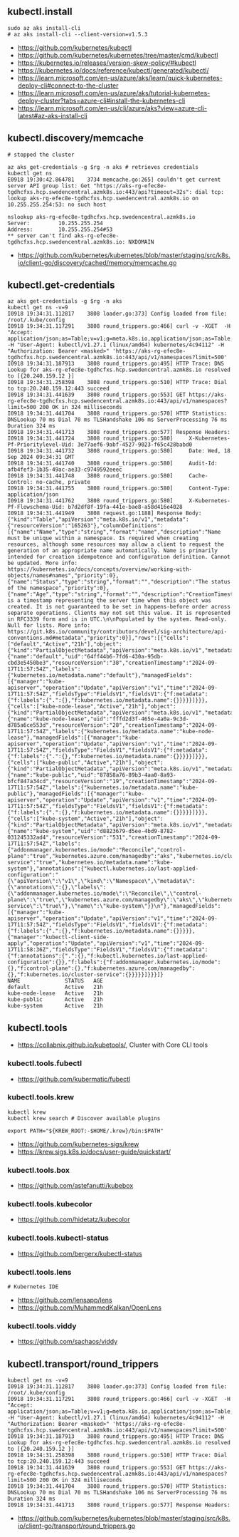 ## kubectl.install

```
sudo az aks install-cli
# az aks install-cli --client-version=v1.5.3
```

- https://github.com/kubernetes/kubectl
- https://github.com/kubernetes/kubernetes/tree/master/cmd/kubectl
- https://kubernetes.io/releases/version-skew-policy/#kubectl
- https://kubernetes.io/docs/reference/kubectl/generated/kubectl/
- https://learn.microsoft.com/en-us/azure/aks/learn/quick-kubernetes-deploy-cli#connect-to-the-cluster
- https://learn.microsoft.com/en-us/azure/aks/tutorial-kubernetes-deploy-cluster?tabs=azure-cli#install-the-kubernetes-cli
- https://learn.microsoft.com/en-us/cli/azure/aks?view=azure-cli-latest#az-aks-install-cli

## kubectl.discovery/memcache
```
# stopped the cluster

az aks get-credentials -g $rg -n aks # retrieves credentials
kubectl get ns
E0918 19:30:42.864781    3734 memcache.go:265] couldn't get current server API group list: Get "https://aks-rg-efec8e-tgdhcfxs.hcp.swedencentral.azmk8s.io:443/api?timeout=32s": dial tcp: lookup aks-rg-efec8e-tgdhcfxs.hcp.swedencentral.azmk8s.io on 10.255.255.254:53: no such host

nslookup aks-rg-efec8e-tgdhcfxs.hcp.swedencentral.azmk8s.io
Server:         10.255.255.254
Address:        10.255.255.254#53
** server can't find aks-rg-efec8e-tgdhcfxs.hcp.swedencentral.azmk8s.io: NXDOMAIN
```

- https://github.com/kubernetes/kubernetes/blob/master/staging/src/k8s.io/client-go/discovery/cached/memory/memcache.go

## kubectl.get-credentials

```
az aks get-credentials -g $rg -n aks
kubectl get ns -v=9
I0918 19:34:31.112817    3808 loader.go:373] Config loaded from file:  /root/.kube/config
I0918 19:34:31.117291    3808 round_trippers.go:466] curl -v -XGET  -H "Accept: application/json;as=Table;v=v1;g=meta.k8s.io,application/json;as=Table;v=v1beta1;g=meta.k8s.io,application/json" -H "User-Agent: kubectl/v1.27.1 (linux/amd64) kubernetes/4c94112" -H "Authorization: Bearer <masked>" 'https://aks-rg-efec8e-tgdhcfxs.hcp.swedencentral.azmk8s.io:443/api/v1/namespaces?limit=500'
I0918 19:34:31.187913    3808 round_trippers.go:495] HTTP Trace: DNS Lookup for aks-rg-efec8e-tgdhcfxs.hcp.swedencentral.azmk8s.io resolved to [{20.240.159.12 }]
I0918 19:34:31.258398    3808 round_trippers.go:510] HTTP Trace: Dial to tcp:20.240.159.12:443 succeed
I0918 19:34:31.441639    3808 round_trippers.go:553] GET https://aks-rg-efec8e-tgdhcfxs.hcp.swedencentral.azmk8s.io:443/api/v1/namespaces?limit=500 200 OK in 324 milliseconds
I0918 19:34:31.441704    3808 round_trippers.go:570] HTTP Statistics: DNSLookup 70 ms Dial 70 ms TLSHandshake 106 ms ServerProcessing 76 ms Duration 324 ms
I0918 19:34:31.441713    3808 round_trippers.go:577] Response Headers:
I0918 19:34:31.441724    3808 round_trippers.go:580]     X-Kubernetes-Pf-Prioritylevel-Uid: 3e77aef6-9abf-4527-9023-f65c428babd0
I0918 19:34:31.441732    3808 round_trippers.go:580]     Date: Wed, 18 Sep 2024 09:34:31 GMT
I0918 19:34:31.441740    3808 round_trippers.go:580]     Audit-Id: afb4fef3-1b35-49ac-ae33-c9749592eeec
I0918 19:34:31.441748    3808 round_trippers.go:580]     Cache-Control: no-cache, private
I0918 19:34:31.441755    3808 round_trippers.go:580]     Content-Type: application/json
I0918 19:34:31.441762    3808 round_trippers.go:580]     X-Kubernetes-Pf-Flowschema-Uid: b7d2df8f-19fa-441e-bae8-a58d416e4028
I0918 19:34:31.441949    3808 request.go:1188] Response Body: {"kind":"Table","apiVersion":"meta.k8s.io/v1","metadata":{"resourceVersion":"165263"},"columnDefinitions":[{"name":"Name","type":"string","format":"name","description":"Name must be unique within a namespace. Is required when creating resources, although some resources may allow a client to request the generation of an appropriate name automatically. Name is primarily intended for creation idempotence and configuration definition. Cannot be updated. More info: https://kubernetes.io/docs/concepts/overview/working-with-objects/names#names","priority":0},{"name":"Status","type":"string","format":"","description":"The status of the namespace","priority":0},{"name":"Age","type":"string","format":"","description":"CreationTimestamp is a timestamp representing the server time when this object was created. It is not guaranteed to be set in happens-before order across separate operations. Clients may not set this value. It is represented in RFC3339 form and is in UTC.\n\nPopulated by the system. Read-only. Null for lists. More info: https://git.k8s.io/community/contributors/devel/sig-architecture/api-conventions.md#metadata","priority":0}],"rows":[{"cells":["default","Active","21h"],"object":{"kind":"PartialObjectMetadata","apiVersion":"meta.k8s.io/v1","metadata":{"name":"default","uid":"64ff44b6-7fd6-430a-95db-cbd3e5450be3","resourceVersion":"38","creationTimestamp":"2024-09-17T11:57:54Z","labels":{"kubernetes.io/metadata.name":"default"},"managedFields":[{"manager":"kube-apiserver","operation":"Update","apiVersion":"v1","time":"2024-09-17T11:57:54Z","fieldsType":"FieldsV1","fieldsV1":{"f:metadata":{"f:labels":{".":{},"f:kubernetes.io/metadata.name":{}}}}}]}}},{"cells":["kube-node-lease","Active","21h"],"object":{"kind":"PartialObjectMetadata","apiVersion":"meta.k8s.io/v1","metadata":{"name":"kube-node-lease","uid":"fffd2d3f-465e-4a0a-9c3d-d785a6ce553d","resourceVersion":"28","creationTimestamp":"2024-09-17T11:57:54Z","labels":{"kubernetes.io/metadata.name":"kube-node-lease"},"managedFields":[{"manager":"kube-apiserver","operation":"Update","apiVersion":"v1","time":"2024-09-17T11:57:54Z","fieldsType":"FieldsV1","fieldsV1":{"f:metadata":{"f:labels":{".":{},"f:kubernetes.io/metadata.name":{}}}}}]}}},{"cells":["kube-public","Active","21h"],"object":{"kind":"PartialObjectMetadata","apiVersion":"meta.k8s.io/v1","metadata":{"name":"kube-public","uid":"87858a76-89b3-4aa0-8a93-bfcf847a34cd","resourceVersion":"19","creationTimestamp":"2024-09-17T11:57:54Z","labels":{"kubernetes.io/metadata.name":"kube-public"},"managedFields":[{"manager":"kube-apiserver","operation":"Update","apiVersion":"v1","time":"2024-09-17T11:57:54Z","fieldsType":"FieldsV1","fieldsV1":{"f:metadata":{"f:labels":{".":{},"f:kubernetes.io/metadata.name":{}}}}}]}}},{"cells":["kube-system","Active","21h"],"object":{"kind":"PartialObjectMetadata","apiVersion":"meta.k8s.io/v1","metadata":{"name":"kube-system","uid":"d8823679-d5ee-4bd9-8782-031245332ad4","resourceVersion":"531","creationTimestamp":"2024-09-17T11:57:54Z","labels":{"addonmanager.kubernetes.io/mode":"Reconcile","control-plane":"true","kubernetes.azure.com/managedby":"aks","kubernetes.io/cluster-service":"true","kubernetes.io/metadata.name":"kube-system"},"annotations":{"kubectl.kubernetes.io/last-applied-configuration":"{\"apiVersion\":\"v1\",\"kind\":\"Namespace\",\"metadata\":{\"annotations\":{},\"labels\":{\"addonmanager.kubernetes.io/mode\":\"Reconcile\",\"control-plane\":\"true\",\"kubernetes.azure.com/managedby\":\"aks\",\"kubernetes.io/cluster-service\":\"true\"},\"name\":\"kube-system\"}}\n"},"managedFields":[{"manager":"kube-apiserver","operation":"Update","apiVersion":"v1","time":"2024-09-17T11:57:54Z","fieldsType":"FieldsV1","fieldsV1":{"f:metadata":{"f:labels":{".":{},"f:kubernetes.io/metadata.name":{}}}}},{"manager":"kubectl-client-side-apply","operation":"Update","apiVersion":"v1","time":"2024-09-17T11:58:36Z","fieldsType":"FieldsV1","fieldsV1":{"f:metadata":{"f:annotations":{".":{},"f:kubectl.kubernetes.io/last-applied-configuration":{}},"f:labels":{"f:addonmanager.kubernetes.io/mode":{},"f:control-plane":{},"f:kubernetes.azure.com/managedby":{},"f:kubernetes.io/cluster-service":{}}}}}]}}}]}
NAME              STATUS   AGE
default           Active   21h
kube-node-lease   Active   21h
kube-public       Active   21h
kube-system       Active   21h
```

## kubectl.tools
- https://collabnix.github.io/kubetools/, Cluster with Core CLI tools

### kubectl.tools.fubectl
- https://github.com/kubermatic/fubectl

### kubectl.tools.krew
```
kubectl krew
kubectl krew search # Discover available plugins

export PATH="${KREW_ROOT:-$HOME/.krew}/bin:$PATH"
```

- https://github.com/kubernetes-sigs/krew
- https://krew.sigs.k8s.io/docs/user-guide/quickstart/

### kubectl.tools.box
- https://github.com/astefanutti/kubebox

### kubectl.tools.kubecolor
- https://github.com/hidetatz/kubecolor

### kubectl.tools.kubectl-status
- https://github.com/bergerx/kubectl-status

### kubectl.tools.lens

```
# Kubernetes IDE
```

- https://github.com/lensapp/lens
- https://github.com/MuhammedKalkan/OpenLens

### kubectl.tools.viddy
- https://github.com/sachaos/viddy

## kubectl.transport/round_trippers
```
kubectl get ns -v=9
I0918 19:34:31.112817    3808 loader.go:373] Config loaded from file:  /root/.kube/config
I0918 19:34:31.117291    3808 round_trippers.go:466] curl -v -XGET  -H "Accept: application/json;as=Table;v=v1;g=meta.k8s.io,application/json;as=Table;v=v1beta1;g=meta.k8s.io,application/json" -H "User-Agent: kubectl/v1.27.1 (linux/amd64) kubernetes/4c94112" -H "Authorization: Bearer <masked>" 'https://aks-rg-efec8e-tgdhcfxs.hcp.swedencentral.azmk8s.io:443/api/v1/namespaces?limit=500'
I0918 19:34:31.187913    3808 round_trippers.go:495] HTTP Trace: DNS Lookup for aks-rg-efec8e-tgdhcfxs.hcp.swedencentral.azmk8s.io resolved to [{20.240.159.12 }]
I0918 19:34:31.258398    3808 round_trippers.go:510] HTTP Trace: Dial to tcp:20.240.159.12:443 succeed
I0918 19:34:31.441639    3808 round_trippers.go:553] GET https://aks-rg-efec8e-tgdhcfxs.hcp.swedencentral.azmk8s.io:443/api/v1/namespaces?limit=500 200 OK in 324 milliseconds
I0918 19:34:31.441704    3808 round_trippers.go:570] HTTP Statistics: DNSLookup 70 ms Dial 70 ms TLSHandshake 106 ms ServerProcessing 76 ms Duration 324 ms
I0918 19:34:31.441713    3808 round_trippers.go:577] Response Headers:
```

- https://github.com/kubernetes/kubernetes/blob/master/staging/src/k8s.io/client-go/transport/round_trippers.go


